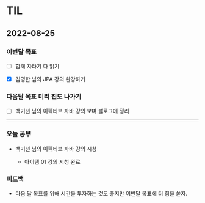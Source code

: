# TIL

## 2022-08-25

### 이번달 목표

- [ ] 함께 자라기 다 읽기

- [x] 김영한 님의 JPA 강의 완강하기

### 다음달 목표 미리 진도 나가기

- [ ] 백기선 님의 이펙티브 자바 강의 보며 블로그에 정리

---

### 오늘 공부

- 백기선 님의 이펙티브 자바 강의 시청

  - 아이템 01 강의 시청 완료 

### 피드백

- 다음 달 목표를 위해 시간을 투자하는 것도 좋지만 이번달 목표에 더 힘을 쏟자.

